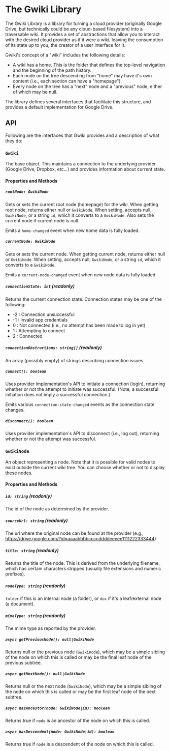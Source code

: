 The Gwiki Library
=============================================================================

The Gwiki Library is a library for turning a cloud provider (originally Google Drive, but technically could be any cloud-based filesystem) into a traversable wiki. It provides a set of abstractions that allow you to interact with the desired cloud provider as if it were a wiki, leaving the consumption of its state up to you, the creator of a user interface for it.

Gwiki's concept of a "wiki" includes the following details:

* A wiki has a home. This is the folder that defines the top-level navigation and the beginning of the path history.
* Each node on the tree descending from "home" may have it's own content (i.e., each section can have a "homepage").
* Every node on the tree has a "next" node and a "previous" node, either of which may be null.

The library defines several interfaces that facilitate this structure, and provides a default implementation for Google Drive.


## API

Following are the interfaces that Gwiki provides and a description of what they do:

### `Gwiki`

The base object. This maintains a connection to the underlying provider (Google Drive, Dropbox, etc...) and provides information about current state.

#### Properties and Methods

##### `rootNode: GwikiNode`

Gets or sets the current root node (homepage) for the wiki. When getting root node, returns either null or `GwikiNode`. When setting, accepts null, `GwikiNode`, or a string `id`, which it converts to a `GwikiNode`. Also sets the current node if current node is null.

Emits a `home-changed` event when new home data is fully loaded.

##### `currentNode: GwikiNode`

Gets or sets the current node. When getting current node, returns either null or `GwikiNode`. When setting, accepts null, `GwikiNode`, or a string `id`, which it converts to a `GwikiNode`.

Emits a `current-node-changed` event when new node data is fully loaded.

##### `connectionState: int` (readonly)

Returns the current connection state. Connection states may be one of the following:

* -2 : Connection unsuccessful
* -1 : Invalid app credentials
*  0 : Not connected (i.e., no attempt has been made to log in yet)
*  1 : Attempting to connect
*  2 : Connected

##### `connectionObstructions: string[]` (readonly)

An array (possibly empty) of strings describing connection issues.

##### `connect(): boolean`

Uses provider implementation's API to initiate a connection (login), returning whether or not the attempt to initiate was successful. (Note, a successful initiation does not imply a successful connection.)

Emits various `connection-state-changed` events as the connection state changes.

##### `disconnect(): boolean`

Uses provider implementation's API to disconnect (i.e., log out), returning whether or not the attempt was successful.


### `GwikiNode`

An object representing a node. Note that it is possible for valid nodes to exist outside the current wiki tree. You can choose whether or not to display these nodes.

#### Properties and Methods

##### `id: string` (readonly)

The id of the node as determined by the provider.

##### `sourceUrl: string` (readonly)

The url where the original node can be found at the provider (e.g., https://drive.google.com/?id=aaaabbbbccccddddeeeee1111222333444)

##### `title: string` (readonly)

Returns the title of the node. This is derived from the underlying filename, which has certain characters stripped (usually file extensions and numeric prefixes).

##### `nodeType: string` (readonly)

`folder` if this is an internal node (a folder), or `doc` if it's a leaf/external node (a document).

##### `mimeType: string` (readonly)

The mime type as reported by the provider.

##### `async getPreviousNode(): null|GwikiNode`

Returns null or the previous node (`Gwikinode`), which may be a simple sibling of the node on which this is called or may be the final leaf node of the previous subtree.

##### `async getNextNode(): null|GwikiNode `

Returns null or the next node (`GwikiNode`), which may be a simple sibling of the node on which this is called or may be the first leaf node of the next subtree.

##### `async hasAncestor(node: GwikiNode|id): boolean`

Returns true if `node` is an ancestor of the node on which this is called.

##### `async hasDescendent(node: GwikiNode|id): boolean`

Returns true if `node` is a descendent of the node on which this is called.


